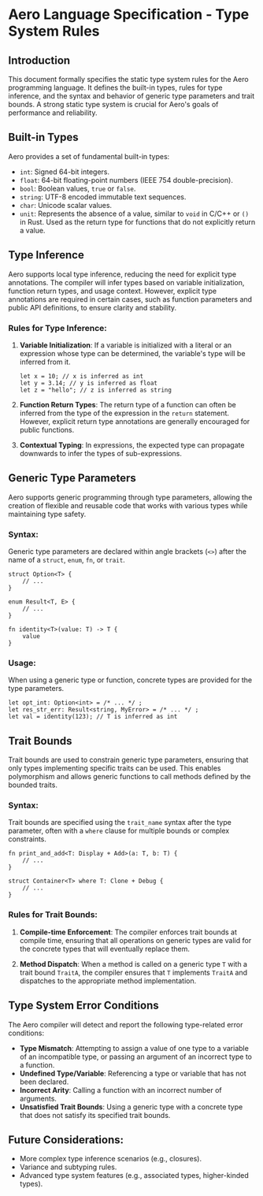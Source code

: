 # Aero Language Specification - Type System Rules

## Introduction

This document formally specifies the static type system rules for the Aero programming language. It defines the built-in types, rules for type inference, and the syntax and behavior of generic type parameters and trait bounds. A strong static type system is crucial for Aero's goals of performance and reliability.

## Built-in Types

Aero provides a set of fundamental built-in types:

- `int`: Signed 64-bit integers.
- `float`: 64-bit floating-point numbers (IEEE 754 double-precision).
- `bool`: Boolean values, `true` or `false`.
- `string`: UTF-8 encoded immutable text sequences.
- `char`: Unicode scalar values.
- `unit`: Represents the absence of a value, similar to `void` in C/C++ or `()` in Rust. Used as the return type for functions that do not explicitly return a value.

## Type Inference

Aero supports local type inference, reducing the need for explicit type annotations. The compiler will infer types based on variable initialization, function return types, and usage context. However, explicit type annotations are required in certain cases, such as function parameters and public API definitions, to ensure clarity and stability.

### Rules for Type Inference:

1. **Variable Initialization**: If a variable is initialized with a literal or an expression whose type can be determined, the variable's type will be inferred from it.
   ```aero
   let x = 10; // x is inferred as int
   let y = 3.14; // y is inferred as float
   let z = "hello"; // z is inferred as string
   ```

2. **Function Return Types**: The return type of a function can often be inferred from the type of the expression in the `return` statement. However, explicit return type annotations are generally encouraged for public functions.

3. **Contextual Typing**: In expressions, the expected type can propagate downwards to infer the types of sub-expressions.

## Generic Type Parameters

Aero supports generic programming through type parameters, allowing the creation of flexible and reusable code that works with various types while maintaining type safety.

### Syntax:

Generic type parameters are declared within angle brackets (`<>`) after the name of a `struct`, `enum`, `fn`, or `trait`.

```aero
struct Option<T> {
    // ...
}

enum Result<T, E> {
    // ...
}

fn identity<T>(value: T) -> T {
    value
}
```

### Usage:

When using a generic type or function, concrete types are provided for the type parameters.

```aero
let opt_int: Option<int> = /* ... */ ;
let res_str_err: Result<string, MyError> = /* ... */ ;
let val = identity(123); // T is inferred as int
```

## Trait Bounds

Trait bounds are used to constrain generic type parameters, ensuring that only types implementing specific traits can be used. This enables polymorphism and allows generic functions to call methods defined by the bounded traits.

### Syntax:

Trait bounds are specified using the `trait_name` syntax after the type parameter, often with a `where` clause for multiple bounds or complex constraints.

```aero
fn print_and_add<T: Display + Add>(a: T, b: T) {
    // ...
}

struct Container<T> where T: Clone + Debug {
    // ...
}
```

### Rules for Trait Bounds:

1. **Compile-time Enforcement**: The compiler enforces trait bounds at compile time, ensuring that all operations on generic types are valid for the concrete types that will eventually replace them.

2. **Method Dispatch**: When a method is called on a generic type `T` with a trait bound `TraitA`, the compiler ensures that `T` implements `TraitA` and dispatches to the appropriate method implementation.

## Type System Error Conditions

The Aero compiler will detect and report the following type-related error conditions:

- **Type Mismatch**: Attempting to assign a value of one type to a variable of an incompatible type, or passing an argument of an incorrect type to a function.
- **Undefined Type/Variable**: Referencing a type or variable that has not been declared.
- **Incorrect Arity**: Calling a function with an incorrect number of arguments.
- **Unsatisfied Trait Bounds**: Using a generic type with a concrete type that does not satisfy its specified trait bounds.

## Future Considerations:

- More complex type inference scenarios (e.g., closures).
- Variance and subtyping rules.
- Advanced type system features (e.g., associated types, higher-kinded types).


